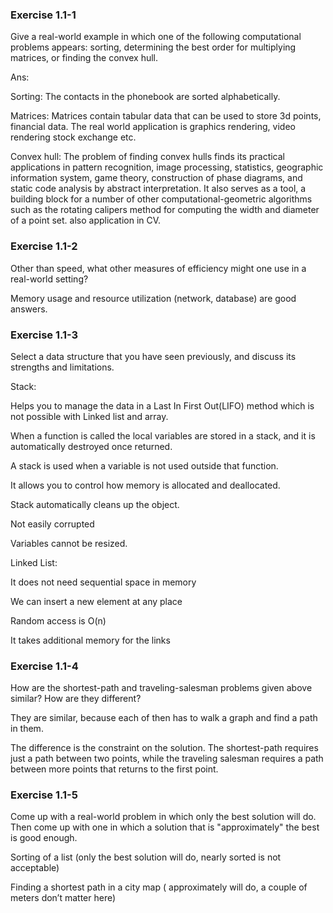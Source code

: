 ### Exercise 1.1-1 

Give a real-world example in which one of the following computational problems appears: sorting, determining the best order for multiplying matrices, or finding the convex hull. 

Ans:  

Sorting: The contacts in the phonebook are sorted alphabetically.  

Matrices: Matrices contain tabular data that can be used to store 3d points, financial data. The real world application is graphics rendering, video rendering stock exchange etc. 

 

Convex hull:  The problem of finding convex hulls finds its practical applications in pattern recognition, image processing, statistics, geographic information system, game theory, construction of phase diagrams, and static code analysis by abstract interpretation. It also serves as a tool, a building block for a number of other computational-geometric algorithms such as the rotating calipers method for computing the width and diameter of a point set. also application in CV. 

 

### Exercise 1.1-2 

Other than speed, what other measures of efficiency might one use in a real-world setting? 

Memory usage and resource utilization (network, database) are good answers. 

### Exercise 1.1-3 

Select a data structure that you have seen previously, and discuss its strengths and limitations. 

 

Stack: 

Helps you to manage the data in a Last In First Out(LIFO) method which is not possible with Linked list and array. 

When a function is called the local variables are stored in a stack, and it is automatically destroyed once returned. 

A stack is used when a variable is not used outside that function. 

It allows you to control how memory is allocated and deallocated. 

Stack automatically cleans up the object. 

Not easily corrupted 

Variables cannot be resized. 

Linked List: 

It does not need sequential space in memory 

We can insert a new element at any place 

Random access is O(n) 

It takes additional memory for the links 

 

 

### Exercise 1.1-4 

How are the shortest-path and traveling-salesman problems given above similar? How are they different? 

They are similar, because each of then has to walk a graph and find a path in them. 

The difference is the constraint on the solution. The shortest-path requires just a path between two points, while the traveling salesman requires a path between more points that returns to the first point. 

 
### Exercise 1.1-5 

Come up with a real-world problem in which only the best solution will do. Then come up with one in which a solution that is "approximately" the best is good enough. 

Sorting of a list (only the best solution will do, nearly sorted is not acceptable) 

Finding a shortest path in a city map ( approximately will do, a couple of meters don’t matter here) 

 
 

 
 

 

 
 

 
